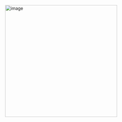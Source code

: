 <img width="364" alt="image" src="https://github.com/user-attachments/assets/1fd8362f-6e68-47b6-af4f-61d2ca3e820a" />
